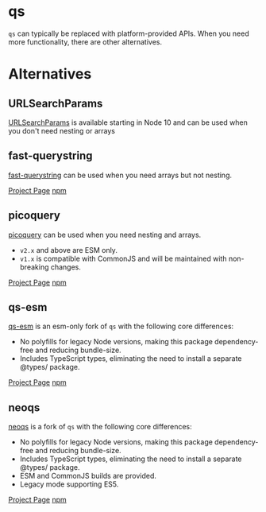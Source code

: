 # qs

`qs` can typically be replaced with platform-provided APIs. When you need more functionality, there are other alternatives.

# Alternatives

## URLSearchParams

[URLSearchParams](https://developer.mozilla.org/en-US/docs/Web/API/URLSearchParams) is available starting in Node 10 and can be used when you don't need nesting or arrays

## fast-querystring

[fast-querystring](https://www.npmjs.com/package/fast-querystring) can be used when you need arrays but not nesting.

[Project Page](https://github.com/anonrig/fast-querystring)
[npm](https://www.npmjs.com/package/fast-querystring)

## picoquery

[picoquery](https://www.npmjs.com/package/picoquery) can be used when you need nesting and arrays.

- `v2.x` and above are ESM only.
- `v1.x` is compatible with CommonJS and will be maintained with non-breaking changes.

[Project Page](https://github.com/43081j/picoquery)
[npm](https://www.npmjs.com/package/picoquery)

## qs-esm

[qs-esm](https://www.npmjs.com/package/qs-esm) is an esm-only fork of `qs` with the following core differences:

- No polyfills for legacy Node versions, making this package dependency-free and reducing bundle-size.
- Includes TypeScript types, eliminating the need to install a separate @types/ package.

[Project Page](https://github.com/payloadcms/qs-esm)
[npm](https://www.npmjs.com/package/qs-esm)

## neoqs

[neoqs](https://www.npmjs.com/package/neoqs) is a fork of `qs` with the following core differences:

- No polyfills for legacy Node versions, making this package dependency-free and reducing bundle-size.
- Includes TypeScript types, eliminating the need to install a separate @types/ package.
- ESM and CommonJS builds are provided.
- Legacy mode supporting ES5.

[Project Page](https://github.com/puruvj/neoqs)
[npm](https://www.npmjs.com/package/neoqs)

